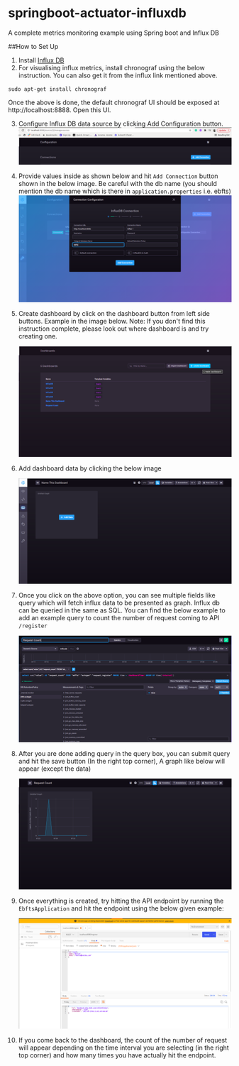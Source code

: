 # springboot-actuator-influxdb
A complete metrics monitoring example using Spring boot and Influx DB

##How to Set Up
1. Install [Influx DB](https://docs.influxdata.com/influxdb/v1.8/introduction/install/)
2. For visualising influx metrics, install chronograf using the below instruction. You can also get it from the influx link mentioned above. 
```shell
sudo apt-get install chronograf
```
Once the above is done, the default chronograf UI should be exposed at http://localhost:8888. Open this UI. 

3. Configure Influx DB data source by clicking Add Configuration button.
   ![configure](./src/main/resources/configure.png)    


4. Provide values inside as shown below and hit `Add Connection` button shown in the below image. Be careful with the db name (you should mention the db name which is there in `application.properties` i.e. ebfts)
   ![configure](./src/main/resources/configure-influx-source.png)
   
5. Create dashboard by click on the dashboard button from left side buttons. Example in the image below. 
Note: If you don't find this instruction complete, please look out where dashboard is and try creating one.
   
   ![configure](./src/main/resources/create-dashboard.png)  

6. Add dashboard data by clicking the below image  

   ![configure](./src/main/resources/add_data.png)  

7. Once you click on the above option, you can see multiple fields like query which will fetch influx data to be presented as graph. Influx db can be queried in the same as SQL. You can find the below example to add an example query to count the number of request coming to API `/register`  

   ![configure](./src/main/resources/add_query.png)  

8. After you are done adding query in the query box, you can submit query and hit the save button (In the right top corner), A graph like below will appear (except the data)  

   ![configure](./src/main/resources/graph.png)  

9. Once everything is created, try hitting the API endpoint by running the `EbftsApplication` and hit the endpoint using the below given example: 

   ![configure](./src/main/resources/postman.png)  

10. If you come back to the dashboard, the count of the number of request will appear depending on the time interval you are selecting (in the right top corner) and how many times you have actually hit the endpoint. 


